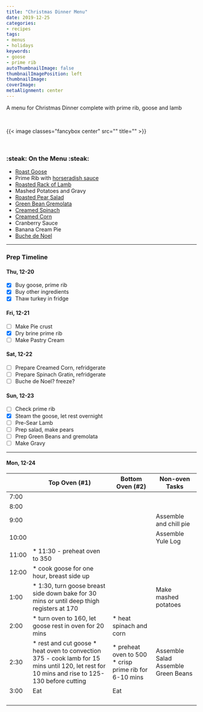 ```yaml
---
title: "Christmas Dinner Menu"
date: 2019-12-25
categories:
- recipes
tags:
- menus
- holidays
keywords:
- goose
- prime rib
autoThumbnailImage: false
thumbnailImagePosition: left
thumbnailImage: 
coverImage: 
metaAlignment: center
---
```

A menu for Christmas Dinner complete with prime rib, goose and lamb

<!--more-->

<br>

{{< image classes="fancybox center" src=""  title="" >}}

<br>

### :steak: On the Menu :steak:

* [Roast Goose](https://www.foodandwine.com/recipes/roasted-goose-crispy-skin)
* Prime Rib with [horseradish sauce](https://www.foodnetwork.com/recipes/ina-garten/sunday-rib-roast-recipe-1941847)
* [Roasted Rack of Lamb](https://www.epicurious.com/recipes/food/views/rack-of-lamb-with-garlic-and-herbs-1222178)
* Mashed Potatoes and Gravy
* [Roasted Pear Salad](https://www.seriouseats.com/recipes/2011/11/roasted-pear-salad-with-endive-pomegranate-stilton-hazelnut.html)
* [Green Bean Gremolata](https://www.foodnetwork.com/recipes/ina-garten/green-beans-gremolata-1-2109993)
* [Creamed Spinach](https://www.foodnetwork.com/recipes/ina-garten/spinach-gratin-recipe-1940406)
* [Creamed Corn](https://www.foodnetwork.com/recipes/patrick-and-gina-neely/southern-creamed-corn-recipe-1908606)
* Cranberry Sauce
* Banana Cream Pie
* [Buche de Noel](https://pastrieslikeapro.com/2015/12/buche-de-noel/#more-11912)

---

### Prep Timeline

#### Thu, 12-20
- [x] Buy goose, prime rib
- [x] Buy other ingredients
- [x] Thaw turkey in fridge

#### Fri, 12-21
- [ ] Make Pie crust
- [x] Dry brine prime rib 
- [ ] Make Pastry Cream

#### Sat, 12-22
- [ ] Prepare Creamed Corn, refridgerate
- [ ] Prepare Spinach Gratin, refridgerate
- [ ] Buche de Noel? freeze?

#### Sun, 12-23
- [ ] Check prime rib
- [x] Steam the goose, let rest overnight 
- [ ] Pre-Sear Lamb
- [ ] Prep salad, make pears
- [ ] Prep Green Beans and gremolata
- [ ] Make Gravy

---
#### Mon, 12-24

|       | Top Oven (#1)                                                                                                                                   | Bottom Oven (#2)                                      | Non-oven Tasks                      |
|-------|-------------------------------------------------------------------------------------------------------------------------------------------------|-------------------------------------------------------|-------------------------------------|
| 7:00  |                                                                                                                                                 |                                                       |                                     |
| 8:00  |                                                                                                                                                 |                                                       |                                     |
| 9:00  |                                                                                                                                                 |                                                       | Assemble and chill pie              |
| 10:00 |                                                                                                                                                 |                                                       | Assemble Yule Log                   |
| 11:00 | * 11:30 - preheat oven to 350                                                                                                                   |                                                       |                                     |
| 12:00 | * cook goose for one hour, breast side up                                                                                                       |                                                       |                                     |
| 1:00  | * 1:30, turn goose breast side down bake for 30 mins or until deep thigh registers at 170                                                       |                                                       | Make mashed potatoes                |
| 2:00  | * turn oven to 160, let goose rest in oven for 20 mins                                                                                          | * heat spinach and corn                               |                                     |
| 2:30  | * rest and cut goose * heat oven to convection 375 -  cook lamb for 15 mins until 120, let rest for 10 mins and rise to 125-130  before cutting | * preheat oven to 500 * crisp prime rib for 6-10 mins | Assemble Salad Assemble Green Beans |
| 3:00  | Eat                                                                                                                                             | Eat                                                   |                                     |
|       |                                                                                                                                                 |                                                       |                                     |
|       |                                                                                                                                                 |                                                       |                                     |
|       |                                                                                                                                                 |                                                       |                                     |
|       |                                                                                                                                                 |                                                       |                                     |



